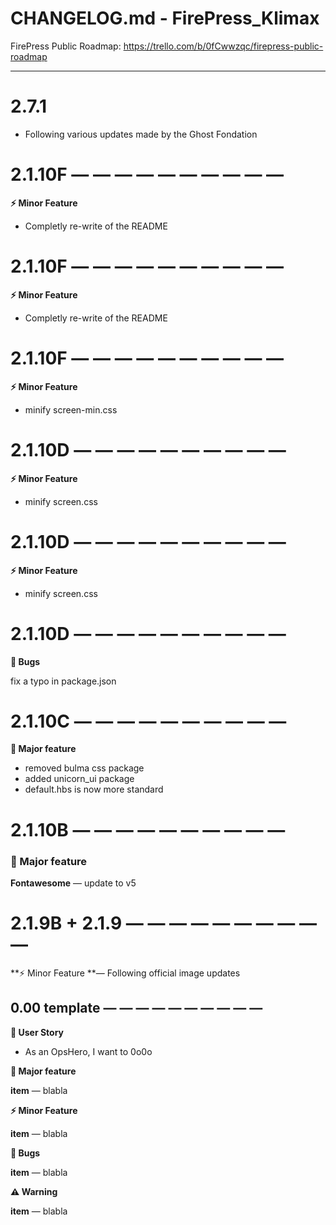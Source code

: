 # CHANGELOG.md - FirePress_Klimax

FirePress Public Roadmap:
https://trello.com/b/0fCwwzqc/firepress-public-roadmap

---

# 2.7.1

- Following various updates made by the Ghost Fondation


# 2.1.10F — — — — — — — — — —
  
**⚡️ Minor Feature**

- Completly re-write of the README

# 2.1.10F — — — — — — — — — —
  
**⚡️ Minor Feature**

- Completly re-write of the README

# 2.1.10F — — — — — — — — — —
  
**⚡️ Minor Feature**

- minify screen-min.css

# 2.1.10D — — — — — — — — — —

**⚡️ Minor Feature**

- minify screen.css


# 2.1.10D — — — — — — — — — —

**⚡️ Minor Feature**

- minify screen.css


# 2.1.10D — — — — — — — — — —

**🐛 Bugs**

fix a typo in package.json

# 2.1.10C — — — — — — — — — —

**🚀 Major feature**

- removed bulma css package
- added unicorn_ui package
- default.hbs is now more standard

# 2.1.10B — — — — — — — — — —


### 🚀 Major feature

**Fontawesome** — update to v5


# 2.1.9B + 2.1.9 — — — — — — — — — —

**⚡️ Minor Feature **— Following official image updates


## 0.00 template — — — — — — — — — —

**🎨 User Story**
- As an OpsHero, I want to 0o0o

**🚀 Major feature**

**item** — blabla

**⚡️ Minor Feature**

**item** — blabla

**🐛 Bugs**

**item** — blabla

**⚠️ Warning**

**item** — blabla

